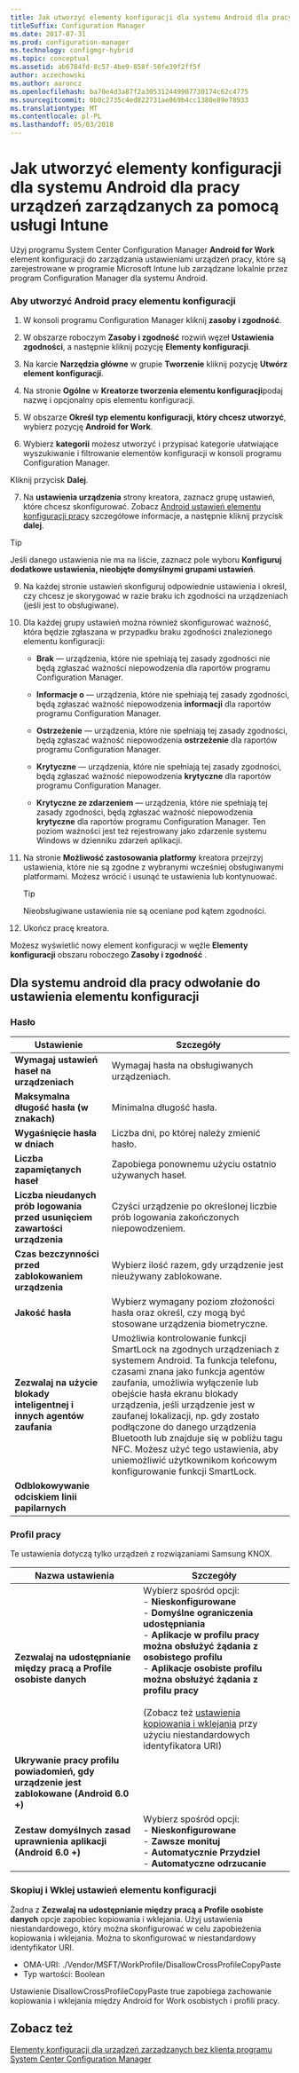 ```yaml
---
title: Jak utworzyć elementy konfiguracji dla systemu Android dla pracy urządzeń zarządzanych za pomocą usługi Intune
titleSuffix: Configuration Manager
ms.date: 2017-07-31
ms.prod: configuration-manager
ms.technology: configmgr-hybrid
ms.topic: conceptual
ms.assetid: ab6784fd-8c57-4be9-858f-50fe39f2ff5f
author: aczechowski
ms.author: aaroncz
ms.openlocfilehash: ba70e4d3a87f2a305312449907730174c62c4775
ms.sourcegitcommit: 0b0c2735c4ed822731ae069b4cc1380e89e78933
ms.translationtype: MT
ms.contentlocale: pl-PL
ms.lasthandoff: 05/03/2018
---
```

# <a name="how-to-create-configuration-items-for-android-for-work-devices-managed-with-intune"></a>Jak utworzyć elementy konfiguracji dla systemu Android dla pracy urządzeń zarządzanych za pomocą usługi Intune

 Użyj programu System Center Configuration Manager **Android for Work** element konfiguracji do zarządzania ustawieniami urządzeń pracy, które są zarejestrowane w programie Microsoft Intune lub zarządzane lokalnie przez program Configuration Manager dla systemu Android.  

### <a name="to-create-an-android-for-work-configuration-item"></a>Aby utworzyć Android pracy elementu konfiguracji  

1.  W konsoli programu Configuration Manager kliknij **zasoby i zgodność**.  

2.  W obszarze roboczym **Zasoby i zgodność** rozwiń węzeł **Ustawienia zgodności**, a następnie kliknij pozycję **Elementy konfiguracji**.  

3.  Na karcie **Narzędzia główne** w grupie **Tworzenie** kliknij pozycję **Utwórz element konfiguracji**.  

4.  Na stronie **Ogólne** w **Kreatorze tworzenia elementu konfiguracji**podaj nazwę i opcjonalny opis elementu konfiguracji.  

5.  W obszarze **Określ typ elementu konfiguracji, który chcesz utworzyć**, wybierz pozycję **Android for Work**.  

6.  Wybierz **kategorii** możesz utworzyć i przypisać kategorie ułatwiające wyszukiwanie i filtrowanie elementów konfiguracji w konsoli programu Configuration Manager.  

  Kliknij przycisk **Dalej**.

7.  Na **ustawienia urządzenia** strony kreatora, zaznacz grupę ustawień, które chcesz skonfigurować. Zobacz [Android ustawień elementu konfiguracji pracy](#android-for-work-configuration-item-settings-reference) szczegółowe informacje, a następnie kliknij przycisk **dalej**.  

  > [!TIP]  
  >  Jeśli danego ustawienia nie ma na liście, zaznacz pole wyboru **Konfiguruj dodatkowe ustawienia, nieobjęte domyślnymi grupami ustawień**.  

9. Na każdej stronie ustawień skonfiguruj odpowiednie ustawienia i określ, czy chcesz je skorygować w razie braku ich zgodności na urządzeniach (jeśli jest to obsługiwane).  

10. Dla każdej grupy ustawień można również skonfigurować ważność, która będzie zgłaszana w przypadku braku zgodności znalezionego elementu konfiguracji:  

    -   **Brak** — urządzenia, które nie spełniają tej zasady zgodności nie będą zgłaszać ważności niepowodzenia dla raportów programu Configuration Manager.  

    -   **Informacje o** — urządzenia, które nie spełniają tej zasady zgodności, będą zgłaszać ważność niepowodzenia **informacji** dla raportów programu Configuration Manager.  

    -   **Ostrzeżenie** — urządzenia, które nie spełniają tej zasady zgodności, będą zgłaszać ważność niepowodzenia **ostrzeżenie** dla raportów programu Configuration Manager.  

    -   **Krytyczne** — urządzenia, które nie spełniają tej zasady zgodności, będą zgłaszać ważność niepowodzenia **krytyczne** dla raportów programu Configuration Manager.  

    -   **Krytyczne ze zdarzeniem** — urządzenia, które nie spełniają tej zasady zgodności, będą zgłaszać ważność niepowodzenia **krytyczne** dla raportów programu Configuration Manager. Ten poziom ważności jest też rejestrowany jako zdarzenie systemu Windows w dzienniku zdarzeń aplikacji.  

11. Na stronie **Możliwość zastosowania platformy** kreatora przejrzyj ustawienia, które nie są zgodne z wybranymi wcześniej obsługiwanymi platformami. Możesz wrócić i usunąć te ustawienia lub kontynuować.  

    > [!TIP]  
    >  Nieobsługiwane ustawienia nie są oceniane pod kątem zgodności.  

12. Ukończ pracę kreatora.  

 Możesz wyświetlić nowy element konfiguracji w węźle **Elementy konfiguracji** obszaru roboczego **Zasoby i zgodność** .  

##  <a name="android-for-work-configuration-item-settings-reference"></a>Dla systemu android dla pracy odwołanie do ustawienia elementu konfiguracji  

### <a name="password"></a>Hasło  

|Ustawienie|Szczegóły|  
|-------------|-------------|  
|**Wymagaj ustawień haseł na urządzeniach**|Wymagaj hasła na obsługiwanych urządzeniach.|  
|**Maksymalna długość hasła (w znakach)**|Minimalna długość hasła.|  
|**Wygaśnięcie hasła w dniach**|Liczba dni, po której należy zmienić hasło.|  
|**Liczba zapamiętanych haseł**|Zapobiega ponownemu użyciu ostatnio używanych haseł.|  
|**Liczba nieudanych prób logowania przed usunięciem zawartości urządzenia**|Czyści urządzenie po określonej liczbie prób logowania zakończonych niepowodzeniem.|  
|**Czas bezczynności przed zablokowaniem urządzenia**|Wybierz ilość razem, gdy urządzenie jest nieużywany zablokowane.|
|**Jakość hasła**|Wybierz wymagany poziom złożoności hasła oraz określ, czy mogą być stosowane urządzenia biometryczne.|  
|**Zezwalaj na użycie blokady inteligentnej i innych agentów zaufania**|Umożliwia kontrolowanie funkcji SmartLock na zgodnych urządzeniach z systemem Android. Ta funkcja telefonu, czasami znana jako funkcja agentów zaufania, umożliwia wyłączenie lub obejście hasła ekranu blokady urządzenia, jeśli urządzenie jest w zaufanej lokalizacji, np. gdy zostało podłączone do danego urządzenia Bluetooth lub znajduje się w pobliżu tagu NFC. Możesz użyć tego ustawienia, aby uniemożliwić użytkownikom końcowym konfigurowanie funkcji SmartLock.|
|**Odblokowywanie odciskiem linii papilarnych**|&nbsp;|

###  <a name="work-profile"></a>Profil pracy  
 Te ustawienia dotyczą tylko urządzeń z rozwiązaniami Samsung KNOX.  

|Nazwa ustawienia|Szczegóły|  
|------------------|-------------|  
|**Zezwalaj na udostępnianie między pracą a Profile osobiste danych**|Wybierz spośród opcji:<br>- **Nieskonfigurowane**<br>- **Domyślne ograniczenia udostępniania**<br>- **Aplikacje w profilu pracy można obsłużyć żądania z osobistego profilu**<br>- **Aplikacje osobiste profilu można obsłużyć żądania z profilu pracy**<br><br>(Zobacz też [ustawienia kopiowania i wklejania](#copy-paste-configuration-item-settings) przy użyciu niestandardowych identyfikatora URI)|  
|**Ukrywanie pracy profilu powiadomień, gdy urządzenie jest zablokowane (Android 6.0 +)**||
|**Zestaw domyślnych zasad uprawnienia aplikacji (Android 6.0 +)**|Wybierz spośród opcji:<br>- **Nieskonfigurowane**<br>- **Zawsze monituj**<br>- **Automatycznie Przydziel**<br>- **Automatyczne odrzucanie**|

### <a name="copy-paste-configuration-item-settings"></a>Skopiuj i Wklej ustawień elementu konfiguracji
Żadna z **Zezwalaj na udostępnianie między pracą a Profile osobiste danych** opcje zapobiec kopiowania i wklejania. Użyj ustawienia niestandardowego, który można skonfigurować w celu zapobieżenia kopiowania i wklejania. Można to skonfigurować w niestandardowy identyfikator URI.

- OMA-URI: ./Vendor/MSFT/WorkProfile/DisallowCrossProfileCopyPaste
- Typ wartości: Boolean

Ustawienie DisallowCrossProfileCopyPaste true zapobiega zachowanie kopiowania i wklejania między Android for Work osobistych i profili pracy.

## <a name="see-also"></a>Zobacz też  
 [Elementy konfiguracji dla urządzeń zarządzanych bez klienta programu System Center Configuration Manager](../../compliance/deploy-use/configuration-items-for-devices-managed-without-the-client.md)
